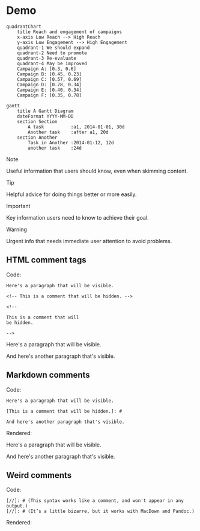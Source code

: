 # Demo

```mermaid
quadrantChart
    title Reach and engagement of campaigns
    x-axis Low Reach --> High Reach
    y-axis Low Engagement --> High Engagement
    quadrant-1 We should expand
    quadrant-2 Need to promote
    quadrant-3 Re-evaluate
    quadrant-4 May be improved
    Campaign A: [0.3, 0.6]
    Campaign B: [0.45, 0.23]
    Campaign C: [0.57, 0.69]
    Campaign D: [0.78, 0.34]
    Campaign E: [0.40, 0.34]
    Campaign F: [0.35, 0.78]
```

```mermaid
gantt
    title A Gantt Diagram
    dateFormat YYYY-MM-DD
    section Section
        A task          :a1, 2014-01-01, 30d
        Another task    :after a1, 20d
    section Another
        Task in Another :2014-01-12, 12d
        another task    :24d
```

<br-page/>

> [!NOTE]
> Useful information that users should know, even when skimming content.


> [!TIP]
> Helpful advice for doing things better or more easily.


> [!IMPORTANT]
> Key information users need to know to achieve their goal.


> [!WARNING]
> Urgent info that needs immediate user attention to avoid problems.

<br-page/>

## HTML comment tags

Code:

```
Here's a paragraph that will be visible.

<!-- This is a comment that will be hidden. -->

<!-- 

This is a comment that will
be hidden.

-->

```

Here's a paragraph that will be visible.

<!-- This is a comment that will be hidden. -->

<!-- 

This is a comment that will
be hidden.

-->

And here's another paragraph that's visible.


## Markdown comments

Code:

```
Here's a paragraph that will be visible.

[This is a comment that will be hidden.]: #

And here's another paragraph that's visible.
```

Rendered:

Here's a paragraph that will be visible.

[This is a comment that will be hidden.]: #

And here's another paragraph that's visible.

## Weird comments

Code:

```
[//]: # (This syntax works like a comment, and won't appear in any output.)
[//]: # (It’s a little bizarre, but it works with MacDown and Pandoc.)
```

Rendered:

[//]: # (This syntax works like a comment, and won't appear in any output.)
[//]: # (It’s a little bizarre, but it works with MacDown and Pandoc.)
